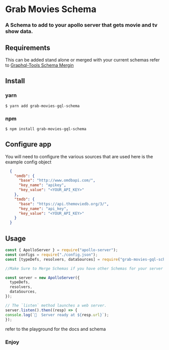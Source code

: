 # Grab Movies Schema
### A Schema to add to your apollo server that gets movie and tv show data.


## Requirements

This can be added stand alone or merged with your current schemas 
refer to [Graphql-Tools Schema Mergin](https://www.graphql-tools.com/docs/schema-merging/)

## Install
### yarn
    $ yarn add grab-movies-gql-schema 
### npm
    $ npm install grab-movies-gql-schema

## Configure app

You will need to configure the various sources that are used here is the example config object
```json
  {
    "omdb": {
      "base": "http://www.omdbapi.com/",
      "key_name": "apikey",
      "key_value": "<YOUR_API_KEY>"
    },
    "tmdb": {
      "base": "https://api.themoviedb.org/3/",
      "key_name": "api_key",
      "key_value": "<YOUR_API_KEY>"
    }
  }
```
## Usage

```javascript
const { ApolloServer } = require("apollo-server");
const configs = require("./config.json");
const [typeDefs, resolvers, dataSources] = require("grab-movies-gql-schema")(configs);

//Make Sure to Merge Schemas if you have other Schemas for your server

const server = new ApolloServer({
  typeDefs,
  resolvers,
  dataSources,
});

// The `listen` method launches a web server.
server.listen().then((resp) => {
console.log(`🚀  Server ready at ${resp.url}`);
});

```

refer to the playground for the docs and schema

### Enjoy
